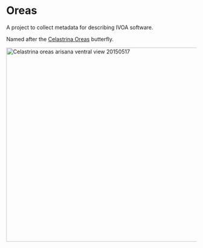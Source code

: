 # Oreas
A project to collect metadata for describing IVOA software.

Named after the [Celastrina Oreas](https://en.wikipedia.org/wiki/Celastrina_oreas) butterfly.

<a title="Celastrina Oreas by Peellden, CC BY-SA 4.0 &lt;https://creativecommons.org/licenses/by-sa/4.0&gt;, via Wikimedia Commons" href="https://commons.wikimedia.org/wiki/File:Celastrina_oreas_arisana_ventral_view_20150517.jpg"><img width="512" alt="Celastrina oreas arisana ventral view 20150517" src="https://upload.wikimedia.org/wikipedia/commons/thumb/a/a3/Celastrina_oreas_arisana_ventral_view_20150517.jpg/512px-Celastrina_oreas_arisana_ventral_view_20150517.jpg"></a>


